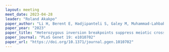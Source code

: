 ```yaml
---
layout: meeting
meet_date: 2023-04-28
leader: "Roland Akakpo"
paper_author: "Li H, Berent E, Hadjipanteli S, Galey M, Muhammad-Lahbabi N, Miller DE, Crown KN"
paper_year: "2023"
paper_title: "Heterozygous inversion breakpoints suppress meiotic crossovers by altering recombination repair outcomes"
paper_journal: "PLoS Genet 19: e1010702"
paper_url: "https://doi.org/10.1371/journal.pgen.1010702"
---
```


